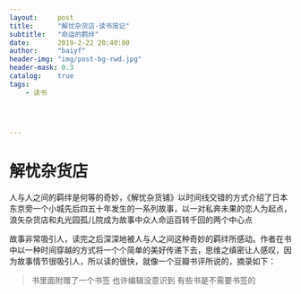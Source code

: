 ```yaml
---
layout:     post
title:      "解忧杂货店-读书简记"
subtitle:   "命运的羁绊"
date:       2019-2-22 20:40:00
author:     "baiyf"
header-img: "img/post-bg-rwd.jpg"
header-mask: 0.3
catalog:    true
tags:
    - 读书




---
```


# 解忧杂货店

人与人之间的羁绊是何等的奇妙，《解忧杂货铺》以时间线交错的方式介绍了日本东京旁一个小城先后四五十年发生的一系列故事，以一对私奔未果的恋人为起点，浪矢杂货店和丸光园孤儿院成为故事中众人命运百转千回的两个中心点

故事非常吸引人，读完之后深深地被人与人之间这种奇妙的羁绊所感动。作者在书中以一种时间穿越的方式将一个个简单的美好传递下去，思维之缜密让人感叹，因为故事情节很吸引人，所以读的很快，就像一个豆瓣书评所说的，摘录如下：

> 书里面附赠了一个书签 也许编辑没意识到 有些书是不需要书签的